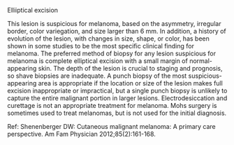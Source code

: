 Elliiptical excision

This lesion is suspicious for melanoma, based on the asymmetry, irregular border, color variegation, and size larger than 6 mm. In addition, a history of evolution of the lesion, with changes in size, shape, or color, has been shown in some studies to be the most specific clinical finding for melanoma. The preferred method of biopsy for any lesion suspicious for melanoma is complete elliptical excision with a small margin of normal-appearing skin. The depth of the lesion is crucial to staging and prognosis, so shave biopsies are inadequate. A punch biopsy of the most suspicious-appearing area is appropriate if the location or size of the lesion makes full excision inappropriate or impractical, but a single punch biopsy is unlikely to capture the entire malignant portion in larger lesions. Electrodesiccation and curettage is not an appropriate treatment for melanoma. Mohs surgery is sometimes used to treat melanomas, but is not used for the initial diagnosis.

Ref:  Shenenberger DW: Cutaneous malignant melanoma: A primary care perspective. Am Fam Physician 2012;85(2):161-168.